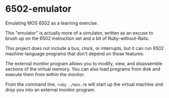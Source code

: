 # 6502-emulator
Emulating MOS 6502 as a learning exercise.

This "emulator" is actually more of a simulator, written as an excuse to brush up on the 6502 instruction set and a bit of Ruby-without-Rails.

This project does not include a bus, clock, or interrupts, but it can run 6502 machine-language programs that don't depend on those features.

The external monitor program allows you to modify, view, and disassemble sections of the virtual memory. You can also load programs from disk and execute them from within the monitor.

From the command line, `ruby ./mon.rb` will start up the virtual machine and drop you into an external monitor program.
